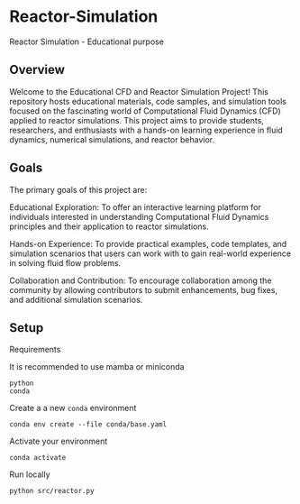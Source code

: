 # Reactor-Simulation
Reactor Simulation - Educational purpose
## Overview
Welcome to the Educational CFD and Reactor Simulation Project! This repository hosts educational materials, code samples, and simulation tools focused on the fascinating world of Computational Fluid Dynamics (CFD) applied to reactor simulations. This project aims to provide students, researchers, and enthusiasts with a hands-on learning experience in fluid dynamics, numerical simulations, and reactor behavior.

## Goals
The primary goals of this project are:

Educational Exploration: To offer an interactive learning platform for individuals interested in understanding Computational Fluid Dynamics principles and their application to reactor simulations.

Hands-on Experience: To provide practical examples, code templates, and simulation scenarios that users can work with to gain real-world experience in solving fluid flow problems.

Collaboration and Contribution: To encourage collaboration among the community by allowing contributors to submit enhancements, bug fixes, and additional simulation scenarios.

## Setup

Requirements

It is recommended to use mamba or miniconda

```
python
conda
```

Create a a new `conda` environment

```
conda env create --file conda/base.yaml 
```

Activate your environment

```
conda activate 
```

Run locally

```
python src/reactor.py
```